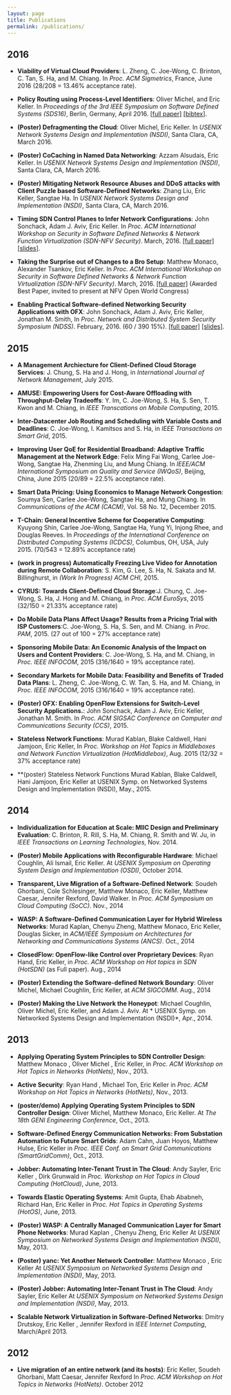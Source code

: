 ```yaml
---
layout: page
title: Publications
permalink: /publications/
---
```


## 2016

* **Viability of Virtual Cloud Providers**: L. Zheng, C. Joe-Wong, C. Brinton, C. Tan, S. Ha, and M. Chiang. In *Proc. ACM Sigmetrics*, France, June 2016 (28/208 = 13.46% acceptance rate).

* **Policy Routing using Process-Level Identifiers**: Oliver Michel, and Eric Keller. In *Proceedings of the 3rd IEEE Symposium on Software Defined Systems (SDS16)*, Berlin, Germany, April 2016. [[full paper]](../data/doc/2016/prpl-sds16.pdf) [[bibtex]](../data/doc/2016/prpl-sds16.bib).

* **(Poster) Defragmenting the Cloud**: Oliver Michel, Eric Keller. In *USENIX Network Systems Design and Implementation (NSDI)*, Santa Clara, CA, March 2016.

* **(Poster) CoCaching in Named Data Networking**: Azzam Alsudais, Eric Keller. In *USENIX Network Systems Design and Implementation (NSDI)*, Santa Clara, CA, March 2016.


* **(Poster) Mitigating Network Resource Abuses and DDoS attacks with Client Puzzle based Software-Defined Networks**: Zhang Liu, Eric Keller, Sangtae Ha. In *USENIX Network Systems Design and Implementation (NSDI)*, Santa Clara, CA, March 2016.

* **Timing SDN Control Planes to Infer Network Configurations**: John Sonchack, Adam J. Aviv, Eric Keller. In *Proc. ACM International Workshop on Security in Software Defined Networks & Network Function Virtualization (SDN-NFV Security)*.  March, 2016. [[full paper]](../data/doc/2016/oft-sdnnfvsec16.pdf) [[slides]](../data/doc/2016/oft-sdnnfvsec16_slides.pdf).

* **Taking the Surprise out of Changes to a Bro Setup**: 
Matthew Monaco, Alexander Tsankov, Eric Keller. In *Proc. ACM International Workshop on Security in Software Defined Networks & Network Function Virtualization (SDN-NFV Security)*.  March, 2016. [[full paper]](../data/doc/2016/broci-sdnnfvsec16.pdf) (Awarded Best Paper, invited to present at NFV Open World Congress)

* **Enabling Practical Software-defined Networking Security Applications with OFX**:
John Sonchack, Adam J. Aviv, Eric Keller, Jonathan M. Smith, 
In *Proc. Network and Distributed System Security Symposium (NDSS)*.  February, 2016.  (60 / 390 15%). [[full paper]](../data/doc/2016/ofx-ndss2016.pdf) [[slides]](../data/doc/2016/ofx-ndss2016_slides.pdf).



## 2015

* **A Management Archiecture for Client-Defined Cloud Storage Services**: J. Chung, S. Ha and J. Hong, in *International Journal of Network Management*, July 2015.

* **AMUSE: Empowering Users for Cost-Aware Offloading with Throughput-Delay Tradeoffs**: Y. Im, C. Joe-Wong, S. Ha, S. Sen, T. Kwon and M. Chiang, in *IEEE Transcations on Mobile Computing*, 2015.

* **Inter-Datacenter Job Routing and Scheduling with Variable Costs and Deadlines**: C. Joe-Wong, I. Kamitsos and S. Ha, in *IEEE Transactions on Smart Grid*, 2015.


* **Improving User QoE for Residential Broadband: Adaptive Traffic Management at the Network Edge**: Felix Ming Fai Wong, Carlee Joe-Wong, Sangtae Ha, Zhenming Liu, and Mung Chiang. In *IEEE/ACM International Symposium on Quality and Service (IWQoS)*, Beijing, China, June 2015 (20/89 = 22.5% acceptance rate).

* **Smart Data Pricing: Using Economics to Manage Network Congestion**: Soumya Sen, Carlee Joe-Wong, Sangtae Ha, and Mung Chiang. In *Communications of the ACM (CACM)*, Vol. 58 No. 12, December 2015.

* **T-Chain: General Incentive Scheme for Cooperative Computing**: Kyuyong Shin, Carlee Joe-Wong, Sangtae Ha, Yung Yi, Injong Rhee, and Douglas Reeves. In *Proceedings of the International Conference on Distributed Computing Systems (ICDCS)*, Columbus, OH, USA, July 2015. (70/543 = 12.89% acceptance rate)

* **(work in progress) Automatically Freezing Live Video for Annotation during Remote Collaboration**: S. Kim, G. Lee, S. Ha, N. Sakata and M. Billinghurst, in *(Work In Progress) ACM CHI*, 2015.

* **CYRUS: Towards Client-Defined Cloud Storage**:J. Chung, C. Joe-Wong, S. Ha, J. Hong and M. Chiang, in *Proc. ACM EuroSys*, 2015 (32/150 = 21.33% acceptance rate)

* **Do Mobile Data Plans Affect Usage? Results from a Pricing Trial with ISP Customers**:C. Joe-Wong, S. Ha, S. Sen, and M. Chiang. in *Proc. PAM*, 2015. (27 out of 100 = 27% acceptance rate)

* **Sponsoring Mobile Data: An Economic Analysis of the Impact on Users and Content Providers**: C. Joe-Wong, S. Ha, and M. Chiang, in *Proc. IEEE INFOCOM*, 2015 (316/1640 = 19% acceptance rate).

* **Secondary Markets for Mobile Data: Feasibility and Benefits of Traded Data Plans**:
L. Zheng, C. Joe-Wong, C. W. Tan, S. Ha, and M. Chiang, in *Proc. IEEE INFOCOM*, 2015 (316/1640 = 19% acceptance rate).


* **(Poster) OFX: Enabling OpenFlow Extensions for Switch-Level Security Applications.**:
John Sonchack, Adam J. Aviv, Eric Keller, Jonathan M. Smith. 
In *Proc. ACM SIGSAC Conference on Computer and Communications Security (CCS)*, 2015.

* **Stateless Network Functions**:
Murad Kablan, Blake Caldwell, Hani Jamjoon, Eric Keller,
In *Proc. Workshop on Hot Topics in Middleboxes and Network Function Virtualization (HotMiddlebox)*, Aug. 2015 (12/32 = 37% acceptance rate)


* **(poster) Stateless Network Functions
Murad Kablan, Blake Caldwell, Hani Jamjoon, Eric Keller
at USENIX Symp. on Networked Systems Design and Implementation (NSDI), May., 2015.




## 2014

* **Individualization for Education at Scale: MIIC Design and Preliminary Evaluation**:
C. Brinton, R. Rill, S. Ha, M. Chiang, R. Smith and W. Ju, in *IEEE Transactions on Learning Technologies*, Nov. 2014.

* **(Poster) Mobile Applications with Reconfigurable Hardware**:
Michael Coughlin, Ali Ismail, Eric Keller. 
At *USENIX Symposium on Operating System Design and Implementation (OSDI)*, October 2014.


* **Transparent, Live Migration of a Software-Defined Network**:
Soudeh Ghorbani, Cole Schlesinger, Matthew Monaco, Eric Keller, Matthew Caesar, Jennifer Rexford, David Walker.  In *Proc.
ACM Symposium on Cloud Computing (SoCC)*. Nov., 2014


* **WASP: A Software-Defined Communication Layer for Hybrid Wireless Networks**:
Murad Kaplan, Chenyu Zheng, Matthew Monaco, Eric Keller, Douglas Sicker,
in *ACM/IEEE Symposium on Architectures for Networking and Communications Systems (ANCS)*.  Oct., 2014

* **ClosedFlow: OpenFlow-like Control over Proprietary Devices**:
Ryan Hand, Eric Keller, 
in *Proc. ACM Workshop on Hot topics in SDN (HotSDN)* (as Full paper).  Aug., 2014


* **(Poster) Extending the Software-defined Network Boundary**:
Oliver Michel, Michael Coughlin, Eric Keller, 
at *ACM SIGCOMM*.  Aug., 2014

* **(Poster) Making the Live Network the Honeypot**:
Michael Coughlin, Oliver Michel, Eric Keller, and Adam J. Aviv.
At * USENIX Symp. on Networked Systems Design and Implementation (NSDI)*, Apr., 2014.


## 2013


* **Applying Operating System Principles to SDN Controller Design**:
Matthew Monaco , Oliver Michel , Eric Keller,
in *Proc. ACM Workshop on Hot Topics in Networks (HotNets)*, Nov., 2013. 

* **Active Security**:
Ryan Hand , Michael Ton, Eric Keller
in *Proc. ACM Workshop on Hot Topics in Networks (HotNets)*, Nov., 2013. 

* **(poster/demo)  Applying Operating System Principles to SDN Controller Design**:
Oliver Michel, Matthew Monaco, Eric Keller. 
At *The 18th GENI Engineering Conference*, Oct., 2013.

* **Software-Defined Energy Communication Networks: From Substation Automation to Future Smart Grids**:
Adam Cahn, Juan Hoyos, Matthew Hulse, Eric Keller
in *Proc. IEEE Conf. on Smart Grid Communications (SmartGridComm)*, Oct., 2013.

* **Jobber: Automating Inter-Tenant Trust in The Cloud**:
Andy Sayler, Eric Keller , Dirk Grunwald
in *Proc. Workshop on Hot Topics in Cloud Computing (HotCloud)*, June, 2013. 

* **Towards Elastic Operating Systems**:
Amit Gupta, Ehab Ababneh, Richard Han, Eric Keller
in *Proc. Hot Topics in Operating Systems (HotOS)*, June, 2013.

* **(Poster) WASP: A Centrally Managed Communication Layer for Smart Phone Networks**:
Murad Kaplan , Chenyu Zheng, Eric Keller
At *USENIX Symposium on Networked Systems Design and Implementation (NSDI)*, May, 2013.

* **(Poster) yanc: Yet Another Network Controller**:
Matthew Monaco , Eric Keller
At *USENIX Symposium on Networked Systems Design and Implementation (NSDI)*, May, 2013.

* **(Poster) Jobber: Automating Inter-Tenant Trust in The Cloud**:
Andy Sayler, Eric Keller
At *USENIX Symposium on Networked Systems Design and Implementation (NSDI)*, May, 2013.

* **Scalable Network Virtualization in Software-Defined Networks**:
Dmitry Drutskoy, Eric Keller , Jennifer Rexford
in *IEEE Internet Computing*, March/April 2013.




## 2012

* **Live migration of an entire network (and its hosts)**:
Eric Keller, Soudeh Ghorbani, Matt Caesar, Jennifer Rexford
 In *Proc. ACM Workshop on Hot Topics in Networks (HotNets)*. October 2012
 




